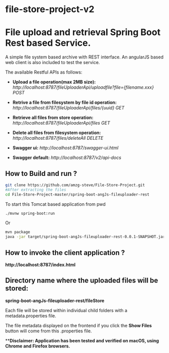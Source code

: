 # file-store-project-v2
File upload and retrieval Spring Boot Rest based Service.
=====================

A simple file system based archive with REST interface. An angularJS based web client is also included to test the service.

The available Restful APIs as follows:

* **Upload a file operation(max 2MB size):**
*http://localhost:8787/fileUploaderApi/uploadfile?file={filename.xxx} POST*

* **Retrive a file from filesystem by file id operation:**
*http://localhost:8787/fileUploaderApi/files/{uuid} GET*

* **Retrieve all files from store operation:**
*http://localhost:8787/fileUploaderApi/files GET*

* **Delete all files from filesystem operation:**
*http://localhost:8787/files/deleteAll DELETE*

* **Swagger ui:**
*http://localhost:8787/swagger-ui.html*

* **Swagger default:**
*http://localhost:8787/v2/api-docs*

How to Build and run ?
-------------

```bash
git clone https://github.com/amzg-steve/File-Store-Project.git
#After extracting the files
cd File-Store-Project-master/spring-boot-angJs-fileuploader-rest
```
To start this Tomcat based application from pwd
```bash
./mvnw spring-boot:run
```
Or

```bash
mvn package
java -jar target/spring-boot-angJs-fileuploader-rest-0.0.1-SNAPSHOT.jar
```

How to invoke the client application ?
-------------
**http://localhost:8787/index.html**

Directory name where the uploaded files will be stored:
-------------
**spring-boot-angJs-fileuploader-rest/fileStore**

Each file will be stored within individual child folders with a metadata.properties file.

The file metadata displayed on the frontend if you click the **Show Files** button will come from this .properties file.


****Disclaimer: Application has been tested and verified on macOS, using Chrome and Firefox browsers.**


